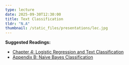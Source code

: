 ```yaml
---
type: lecture
date: 2025-09-30T12:30:00
title: Text Classification
tldr: "N.A"
thumbnail: /static_files/presentations/lec.jpg
---
```

**Suggested Readings:**
- [Chapter 4: Logistic Regression and Text Classification](https://web.stanford.edu/~jurafsky/slp3/4.pdf)
- [Appendix B: Naive Bayes Classification](https://web.stanford.edu/~jurafsky/slp3/B.pdf)
